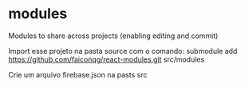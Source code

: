 # modules

Modules to share across projects (enabling editing and commit)

Import esse projeto na pasta source com o comando:
submodule add https://github.com/faiconqg/react-modules.git src/modules

Crie um arquivo firebase.json na pasts src
